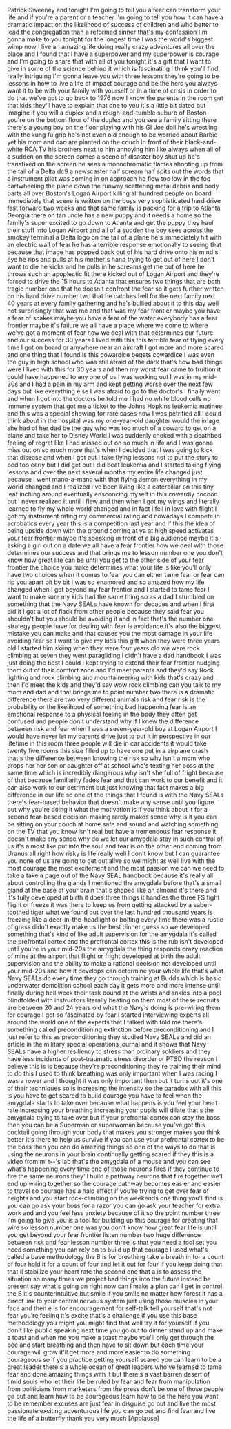 
Patrick Sweeney and tonight I&#39;m going to
tell you a fear can transform your life
and if you&#39;re a parent or a teacher I&#39;m
going to tell you how it can have a
dramatic impact on the likelihood of
success of children and who better to
lead the congregation than a reformed
sinner that&#39;s my confession I&#39;m gonna
make to you tonight for the longest time
I was the world&#39;s biggest wimp now I
live an amazing life doing really crazy
adventures all over the place and I
found that I have a superpower and my
superpower is courage and I&#39;m going to
share that with all of you tonight
it&#39;s a gift that I want to give in some
of the science behind it which is
fascinating I think you&#39;ll find really
intriguing I&#39;m gonna leave you with
three lessons they&#39;re going to be
lessons in how to live a life of impact
courage and be the hero you always want
it to be with your family with yourself
or in a time of crisis in order to do
that we&#39;ve got to go back to 1976 now I
know the parents in the room get that
kids they&#39;ll have to explain that one to
you it&#39;s a little bit dated but imagine
if you will a duplex and a
rough-and-tumble suburb of Boston you&#39;re
on the bottom floor of the duplex and
you see a family sitting there there&#39;s a
young boy on the floor playing with his
GI Joe doll he&#39;s wrestling with the kung
fu grip he&#39;s not even old enough to be
worried about Barbie yet his mom and dad
are planted on the couch in front of
their black-and-white RCA TV his
brothers next to him annoying him like
always when all of a sudden on the
screen comes a scene of disaster boy
shut up
he&#39;s transfixed on the screen he sees a
monochromatic flames shooting up from
the tail of a Delta dc9 a newscaster
half scream half spits out the words
that a instrument pilot was coming in on
approach he flew too low in the fog
cartwheeling the plane down the runway
scattering metal debris and body parts
all over Boston&#39;s Logan Airport killing
all hundred people on board immediately
that scene is written on the boys very
sophisticated hard drive fast forward
two weeks and that same family is
packing for a trip to Atlanta Georgia
there on tan uncle has a new puppy and
it needs a home so the family&#39;s super
excited to go down to Atlanta and get
the puppy they haul their stuff into
Logan Airport and all of a sudden the
boy sees across the smokey terminal a
Delta logo on the tail of a plane he&#39;s
immediately hit with an electric wall of
fear he has a terrible response
emotionally to seeing that because that
image has popped back out of his hard
drive onto his mind&#39;s eye he rips and
pulls at his mother&#39;s hand trying to get
out of here I don&#39;t want to die he kicks
and he pulls in he screams get me out of
here he throws such an apoplectic fit
there kicked out of Logan Airport and
they&#39;re forced to drive the 15 hours to
Atlanta that ensures two things that are
both tragic number one that he doesn&#39;t
confront the fear so it gets further
written on his hard drive number two
that he catches hell for the next family
next 40 years at every family gathering
and he&#39;s bullied about it to this day
well not surprisingly that was me and
that was my fear frontier maybe you have
a fear of snakes maybe you have a fear
of the water everybody has a fear
frontier maybe it&#39;s failure we all have
a place where we come to where we&#39;ve got
a moment of fear how we deal with that
determines our future and our success
for 30 years I lived with this this
terrible fear of flying every time I got
on board or anywhere near an aircraft I
got more and more scared and one thing
that I found is this cowardice begets
cowardice I was even the guy in high
school who was still afraid of the dark
that&#39;s how bad things were I lived with
this for 30 years
and then my worst fear came to fruition
it could have happened to any one of us
I was working out I was in my mid-30s
and I had a pain in my arm and kept
getting worse over the next few days but
like everything else I was afraid to go
to the doctor&#39;s I finally went and when
I got into the doctors he told me I had
no white blood cells no immune system
that got me a ticket to the Johns
Hopkins leukemia matinee and this was a
special showing for rare cases now I was
petrified all I could think about in the
hospital was my one-year-old daughter
would the image she had of her dad be
the guy who was too much of a coward to
get on a plane and take her to Disney
World I was suddenly choked with a
deathbed feeling of regret like I had
missed out on so much in life and I was
gonna miss out on so much more that&#39;s
when I decided that I was going to kick
that disease and when I got out I take
flying lessons not to put the story to
bed too early but I did get out I did
beat leukemia and I started taking
flying lessons and over the next several
months my entire life changed just
because I went mano-a-mano with that
flying demon everything in my world
changed and I realized I&#39;ve been living
like a caterpillar on this tiny leaf
inching around eventually ensconcing
myself in this cowardly cocoon but I
never realized it until I flew and then
when I got my wings and literally
learned to fly my whole world changed
and in fact I fell in love with flight I
got my instrument rating my commercial
rating and nowadays I compete in
acrobatics every year this is a
competition last year and if this the
idea of being upside down with the
ground coming at ya at high speed
activates your fear frontier
maybe it&#39;s speaking
in front of a big audience maybe it&#39;s
asking a girl out on a date we all have
a fear frontier how we deal with those
determines our success and that brings
me to lesson number one you don&#39;t know
how great life can be until you get to
the other side of your fear frontier the
choice you make determines what your
life is like you&#39;ll only have two
choices when it comes to fear
you can either tame fear or fear can rip
you apart bit by bit I was so enamored
and so amazed how my life changed when I
got beyond my fear frontier and I
started to tame fear I want to make sure
my kids had the same thing so as a dad I
stumbled on something that the Navy
SEALs have known for decades and when I
first did it I got a lot of flack from
other people because they said fear you
shouldn&#39;t but you should be avoiding it
and in fact that&#39;s the number one
strategy people have for dealing with
fear is avoidance it&#39;s also the biggest
mistake you can make and that causes you
the most damage in your life avoiding
fear so I want to give my kids this gift
when they were three years old I started
him skiing when they were four years old
we were rock climbing at seven they went
paragliding I didn&#39;t have a dad handbook
I was just doing the best I could I kept
trying to extend their fear frontier
nudging them out of their comfort zone
and I&#39;d meet parents and they&#39;d say Rock
lighting and rock climbing and
mountaineering with kids that&#39;s crazy
and then I&#39;d meet the kids and they&#39;d
say wow rock climbing can you talk to my
mom and dad and that brings me to point
number two there is a dramatic
difference there are two very different
animals risk and fear risk is the
probability or the likelihood of
something bad happening
fear is an emotional response to a
physical feeling in the body they often
get confused and people don&#39;t understand
why if I knew the difference between
risk and fear when I was a
seven-year-old boy at Logan Airport I
would have never let my parents drive
just to put it in perspective in our
lifetime in this room three people will
die in car accidents it would take
twenty five rooms this size filled up to
have one put in a airplane crash that&#39;s
the difference between knowing the risk
so why isn&#39;t a mom who drops her her son
or daughter off at school who&#39;s texting
her boss at the same time which is
incredibly dangerous
why isn&#39;t she full of fright because of
that because familiarity fades fear and
that can work to our benefit and it can
also work to our detriment but just
knowing that fact makes a big difference
in our life so one of the things that I
found is with the Navy SEALs
there&#39;s fear-based behavior that doesn&#39;t
make any sense until you figure out why
you&#39;re doing it what the motivation is
if you think about it for a second
fear-based decision-making rarely makes
sense why is it you can be sitting on
your couch at home safe and sound and
watching something on the TV that you
know isn&#39;t real but have a tremendous
fear response it doesn&#39;t make any sense
why do we let our amygdala stay in such
control of us it&#39;s almost like put into
the soul and fear is on the other end
coming from Uranus all right how risky
is life really well I don&#39;t know but I
can guarantee you none of us are going
to get out alive so we might as well
live with the most courage the most
excitement and the most passion we can
we need to take a take a page out of the
Navy SEAL handbook because it&#39;s really
all about controlling the glands I
mentioned the amygdala before that&#39;s a
small gland at the base of your brain
that&#39;s shaped like an almond it&#39;s there
and it&#39;s fully developed at birth it
does three things it handles the three
FS fight flight or freeze it was there
to keep us from getting attacked by a
saber-toothed tiger what we found out
over the last hundred thousand years is
freezing like a deer-in-the-headlight
or bolting every time there was a rustle
of grass didn&#39;t exactly make us the best
dinner guess so we developed something
that&#39;s kind of like adult supervision
for the amygdala it&#39;s called the
prefrontal cortex and the prefrontal
cortex this is the rub isn&#39;t developed
until you&#39;re in your mid-20s the
amygdala the thing responds crazy
reaction of mine at the airport that
flight or fright developed at birth the
adult supervision and the ability to
make a rational decision not developed
until your mid-20s and how it develops
can determine your whole life that&#39;s
what Navy SEALs do every time they go
through training at Budds which is basic
underwater demolition school each day it
gets more and more intense until finally
during hell week their task bound at the
wrists and ankles into a pool
blindfolded with instructors literally
beating on them
most of these recruits are between 20
and 24 years old what the Navy&#39;s doing
is pre-wiring them for courage I got so
fascinated by fear I started
interviewing experts all around the
world one of the experts that I talked
with told me there&#39;s something called
preconditioning extinction before
preconditioning and I just refer to this
as preconditioning they studied Navy
SEALs and did an article in the military
special operations journal and it shows
that Navy SEALs have a higher resiliency
to stress than ordinary soldiers and
they have less incidents of
post-traumatic stress disorder or PTSD
the reason I believe this is is because
they&#39;re preconditioning they&#39;re training
their mind to do this I used to think
breathing was only important when I was
racing I was a rower and I thought it
was only important then but it turns out
it&#39;s one of their techniques so is
increasing the intensity so the paradox
with all this is you have to get scared
to build courage you have to feel when
the amygdala starts to take over because
what happens is you feel your heart rate
increasing your breathing increasing
your pupils will dilate that&#39;s the
amygdala trying to take over but if your
prefrontal cortex can stay the boss then
you
can be a Superman or superwoman because
you&#39;ve got this cocktail going through
your body that makes you stronger makes
you think better it&#39;s there to help us
survive if you can use your prefrontal
cortex to be the boss then you can do
amazing things so one of the ways to do
that is using the neurons in your brain
continually getting scared if they this
is a video from mi t--&#39;s lab that&#39;s the
amygdala of a mouse and you can see
what&#39;s happening every time one of those
neurons fires if they continue to fire
the same neurons they&#39;ll build a pathway
neurons that fire together we&#39;ll end up
wiring together so the courage pathway
becomes easier and easier to travel so
courage has a halo effect if you&#39;re
trying to get over fear of heights and
you start rock-climbing on the weekends
one thing you&#39;ll find is you can go ask
your boss for a razor you can go ask
your teacher for extra work and and you
feel less anxiety because of it so the
point number three I&#39;m going to give you
is a tool for building up this courage
for creating that wire so lesson number
one was you don&#39;t know how great fear
life is until you get beyond your fear
frontier listen number two huge
difference between risk and fear lesson
number three is that you need a tool set
you need something you can rely on to
build up that courage I used what&#39;s
called a base methodology the B is for
breathing take a breath in for a count
of four hold it for a count of four and
let it out for four if you keep doing
that that&#39;ll stabilize your heart rate
the second one that a is to assess the
situation
so many times we project bad things into
the future instead be present say what&#39;s
going on right now can I make a plan can
I get in control the S it&#39;s
counterintuitive but smile if you smile
no matter how forest it has a direct
link to your central nervous system just
using those muscles in your face and
then e is for encouragement for
self-talk tell yourself that&#39;s not fear
you&#39;re feeling it&#39;s excite
that&#39;s a challenge if you use this base
methodology you might you might find
that well try it for yourself if you
don&#39;t like public speaking next time you
go out to dinner stand up and make a
toast and when me you make a toast
maybe you&#39;ll only get through the bee
and start breathing and then have to sit
down but each time your courage will
grow it&#39;ll get more and more easier to
do something courageous so if you
practice getting yourself scared
you can learn to be a great leader
there&#39;s a whole ocean of great leaders
who&#39;ve learned to tame fear and done
amazing things with it
but there&#39;s a vast barren desert of
timid souls who let their life be ruled
by fear and fear from manipulation from
politicians from marketers from the
press don&#39;t be one of those people go
out and learn how to be courageous learn
how to be the hero you want to be
remember excuses are just fear in
disguise go out and live the most
passionate exciting adventurous life you
can go out and find fear and live the
life of a butterfly thank you very much
[Applause]
